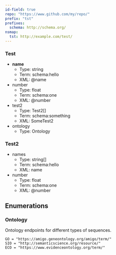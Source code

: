 ```yaml
---
id-field: true
repo: "https://www.github.com/my/repo/"
prefix: "tst"
prefixes:
  schema: http://schema.org/
nsmap:
  tst: http://example.com/test/
---
```


### Test

- __name__
  - Type: string
  - Term: schema:hello
  - XML: @name
- number
  - Type: float
  - Term: schema:one
  - XML: @number
- test2
  - Type: Test2[]
  - Term: schema:something
  - XML: SomeTest2
- ontology
  - Type: Ontology

### Test2

- names
  - Type: string[]
  - Term: schema:hello
  - XML: name
- number
  - Type: float
  - Term: schema:one
  - XML: @number


## Enumerations

### Ontology

Ontology endpoints for different types of sequences.

```
GO = "https://amigo.geneontology.org/amigo/term/"
SIO = "http://semanticscience.org/resource/"
ECO = "https://www.evidenceontology.org/term/"
```
